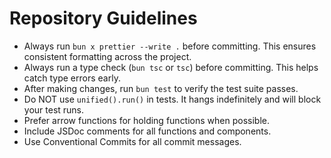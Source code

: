 # Repository Guidelines

- Always run `bun x prettier --write .` before committing. This ensures consistent formatting across the project.
- Always run a type check (`bun tsc` or `tsc`) before committing. This helps catch type errors early.
- After making changes, run `bun test` to verify the test suite passes.
- Do NOT use `unified().run()` in tests. It hangs indefinitely and will block your test runs.
- Prefer arrow functions for holding functions when possible.
- Include JSDoc comments for all functions and components.
- Use Conventional Commits for all commit messages.
